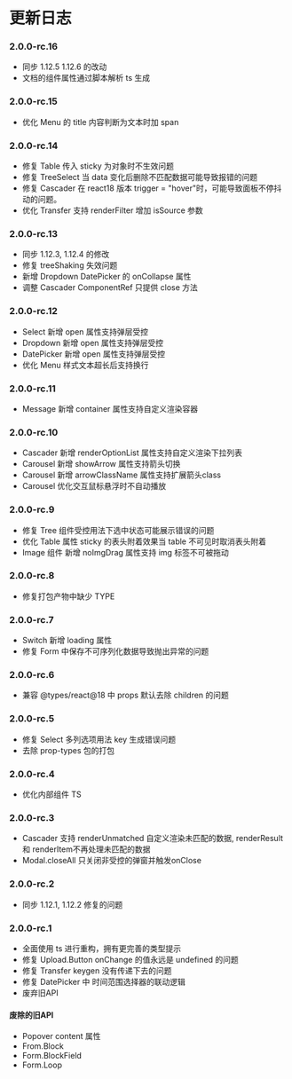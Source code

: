 # 更新日志
### 2.0.0-rc.16
- 同步 1.12.5 1.12.6 的改动
- 文档的组件属性通过脚本解析 ts 生成

### 2.0.0-rc.15
- 优化 Menu 的 title 内容判断为文本时加 span

### 2.0.0-rc.14
- 修复 Table 传入 sticky 为对象时不生效问题
- 修复 TreeSelect 当 data 变化后删除不匹配数据可能导致报错的问题
- 修复 Cascader 在 react18 版本 trigger = "hover"时，可能导致面板不停抖动的问题。
- 优化 Transfer 支持 renderFilter 增加 isSource 参数

### 2.0.0-rc.13
- 同步 1.12.3, 1.12.4 的修改
- 修复 treeShaking 失效问题
- 新增 Dropdown DatePicker 的 onCollapse 属性
- 调整 Cascader ComponentRef 只提供 close 方法

### 2.0.0-rc.12
- Select 新增 open 属性支持弹层受控
- Dropdown 新增 open 属性支持弹层受控
- DatePicker 新增 open 属性支持弹层受控
- 优化 Menu 样式文本超长后支持换行

### 2.0.0-rc.11
- Message 新增 container 属性支持自定义渲染容器

### 2.0.0-rc.10
- Cascader 新增 renderOptionList 属性支持自定义渲染下拉列表
- Carousel 新增 showArrow 属性支持箭头切换
- Carousel 新增 arrowClassName 属性支持扩展箭头class
- Carousel 优化交互鼠标悬浮时不自动播放

### 2.0.0-rc.9
- 修复 Tree 组件受控用法下选中状态可能展示错误的问题
- 优化 Table 属性 sticky 的表头附着效果当 table 不可见时取消表头附着
- Image 组件 新增 noImgDrag 属性支持 img 标签不可被拖动

### 2.0.0-rc.8
- 修复打包产物中缺少 TYPE

### 2.0.0-rc.7
- Switch 新增 loading 属性
- 修复 Form 中保存不可序列化数据导致抛出异常的问题

### 2.0.0-rc.6
- 兼容 @types/react@18 中 props 默认去除 children 的问题

### 2.0.0-rc.5
- 修复 Select 多列选项用法 key 生成错误问题
- 去除 prop-types 包的打包

### 2.0.0-rc.4
- 优化内部组件 TS

### 2.0.0-rc.3
- Cascader 支持 renderUnmatched 自定义渲染未匹配的数据, renderResult 和 renderItem不再处理未匹配的数据
- Modal.closeAll 只关闭非受控的弹窗并触发onClose

### 2.0.0-rc.2
- 同步 1.12.1, 1.12.2 修复的问题

### 2.0.0-rc.1
- 全面使用 ts 进行重构，拥有更完善的类型提示
- 修复 Upload.Button onChange 的值永远是 undefined 的问题
- 修复 Transfer  keygen 没有传递下去的问题
- 修复 DatePicker 中 时间范围选择器的联动逻辑
- 废弃旧API
#### 废除的旧API
- Popover content 属性
- From.Block
- Form.BlockField
- Form.Loop
